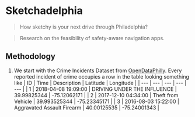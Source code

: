 # Sketchadelphia
> How sketchy is your next drive through Philadelphia?

> Research on the feasibility of safety-aware navigation apps.
## Methodology
1. We start with the Crime Incidents Dataset from [OpenDataPhilly](https://www.opendataphilly.org/dataset/crime-incidents). Every reported incident of crime occupies a row in the table looking something like
| ID | Time | Description | Latitude | Longitude |
| --- | --- | --- | --- | --- |
| 1 | 2018-04-08 19:09:00 | DRIVING UNDER THE INFLUENCE | 39.99825344 | -75.12062171 |
| 2 | 2017-12-10 04:34:00 | Theft from Vehicle | 39.993525344 | -75.23345171 |
| 3 | 2016-08-03 15:22:00 | Aggravated Assault Firearm | 40.00125535 | -75.24001343 |



